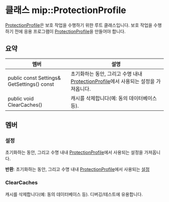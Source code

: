 # <a name="class-mipprotectionprofile"></a>클래스 mip::ProtectionProfile 
[ProtectionProfile](class_mip_protectionprofile.md)은 보호 작업을 수행하기 위한 루트 클래스입니다.
보호 작업을 수행하기 전에 응용 프로그램이 [ProtectionProfile](class_mip_protectionprofile.md)을 만들어야 합니다.
  
## <a name="summary"></a>요약
 멤버                        | 설명                                
--------------------------------|---------------------------------------------
 public const Settings& GetSettings() const  |  초기화하는 동안, 그리고 수명 내내 [ProtectionProfile](class_mip_protectionprofile.md)에서 사용되는 설정을 가져옵니다.
 public void ClearCaches()  |  캐시를 삭제합니다(예: 동의 데이터베이스 등).
  
## <a name="members"></a>멤버
  
### <a name="settings"></a>설정
초기화하는 동안, 그리고 수명 내내 [ProtectionProfile](class_mip_protectionprofile.md)에서 사용되는 설정을 가져옵니다.

  
**반환**: 초기화하는 동안, 그리고 수명 내내 [ProtectionProfile](class_mip_protectionprofile.md)에서 사용되는 [설정](class_mip_protectionprofile_settings.md)
  
### <a name="clearcaches"></a>ClearCaches
캐시를 삭제합니다(예: 동의 데이터베이스 등). 디버깅/테스트에 유용합니다.